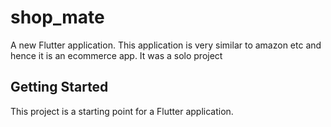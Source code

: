 # shop_mate

A new Flutter application.
This application is very similar to amazon etc and hence it is an ecommerce app.
It was a solo project

## Getting Started

This project is a starting point for a Flutter application.

